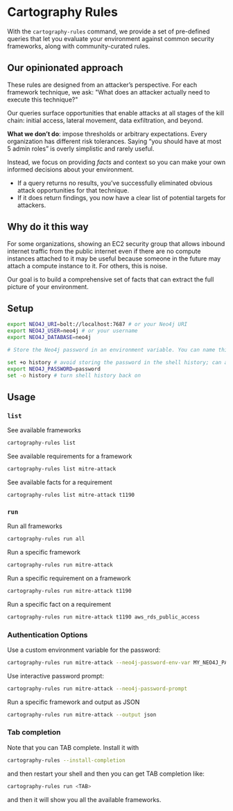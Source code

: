# Cartography Rules

With the `cartography-rules` command, we provide a set of pre-defined queries that let you evaluate your environment against common security frameworks, along with community-curated rules.


## Our opinionated approach

These rules are designed from an attacker’s perspective. For each framework technique, we ask: "What does an attacker actually need to execute this technique?"

Our queries surface opportunities that enable attacks at all stages of the kill chain: initial access, lateral movement, data exfiltration, and beyond.

**What we don’t do**: impose thresholds or arbitrary expectations.
Every organization has different risk tolerances. Saying “you should have at most 5 admin roles” is overly simplistic and rarely useful.

Instead, we focus on providing _facts_ and context so you can make your own informed decisions about your environment.
- If a query returns no results, you’ve successfully eliminated obvious attack opportunities for that technique.
- If it does return findings, you now have a clear list of potential targets for attackers.


## Why do it this way

For some organizations, showing an EC2 security group that allows inbound internet traffic from the public internet even if there are no compute instances attached to it may be useful because someone in the future may attach a compute instance to it. For others, this is noise.

Our goal is to build a comprehensive set of facts that can extract the full picture of your environment.


## Setup

```bash
export NEO4J_URI=bolt://localhost:7687 # or your Neo4j URI
export NEO4J_USER=neo4j # or your username
export NEO4J_DATABASE=neo4j

# Store the Neo4j password in an environment variable. You can name this anything you want.

set +o history # avoid storing the password in the shell history; can also use something like 1password CLI.
export NEO4J_PASSWORD=password
set -o history # turn shell history back on
```

## Usage

### `list`
See available frameworks
```bash
cartography-rules list
```

See available requirements for a framework
```bash
cartography-rules list mitre-attack
```

See available facts for a requirement
```bash
cartography-rules list mitre-attack t1190
```

### `run`

Run all frameworks
```bash
cartography-rules run all
```

Run a specific framework
```bash
cartography-rules run mitre-attack
```

Run a specific requirement on a framework
```bash
cartography-rules run mitre-attack t1190
```

Run a specific fact on a requirement

```bash
cartography-rules run mitre-attack t1190 aws_rds_public_access
```


### Authentication Options

Use a custom environment variable for the password:
```bash
cartography-rules run mitre-attack --neo4j-password-env-var MY_NEO4J_PASSWORD
```

Use interactive password prompt:
```bash
cartography-rules run mitre-attack --neo4j-password-prompt
```

Run a specific framework and output as JSON
```bash
cartography-rules run mitre-attack --output json
```

### Tab completion

Note that you can TAB complete. Install it with

```bash
cartography-rules --install-completion
```

and then restart your shell and then you can get TAB completion like:

```bash
cartography-rules run <TAB>
```

and then it will show you all the available frameworks.
